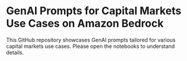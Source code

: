 
# GenAI Prompts for Capital Markets Use Cases on Amazon Bedrock

This GitHub repository showcases GenAI prompts tailored for various capital markets use cases. Please open the notebooks to understand details.